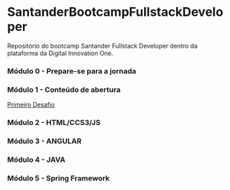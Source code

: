 # SantanderBootcampFullstackDeveloper
Repositório do bootcamp Santander Fullstack Developer dentro da plataforma da Digital Innovation One.

### Módulo 0 - Prepare-se para a jornada

### Módulo 1 - Conteúdo de abertura
[Primeiro Desafio](https://github.com/ArthurBorges/dio-desafio-github)

### Módulo 2 - HTML/CCS3/JS

### Módulo 3 - ANGULAR

### Módulo 4 - JAVA

### Módulo 5 - Spring Framework
